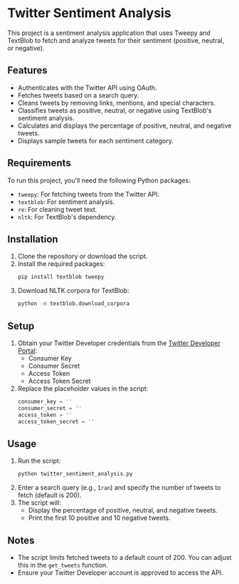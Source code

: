 # Twitter Sentiment Analysis

This project is a sentiment analysis application that uses Tweepy and TextBlob to fetch and analyze tweets for their sentiment (positive, neutral, or negative).

## Features
- Authenticates with the Twitter API using OAuth.
- Fetches tweets based on a search query.
- Cleans tweets by removing links, mentions, and special characters.
- Classifies tweets as positive, neutral, or negative using TextBlob's sentiment analysis.
- Calculates and displays the percentage of positive, neutral, and negative tweets.
- Displays sample tweets for each sentiment category.

## Requirements
To run this project, you'll need the following Python packages:
- `tweepy`: For fetching tweets from the Twitter API.
- `textblob`: For sentiment analysis.
- `re`: For cleaning tweet text.
- `nltk`: For TextBlob's dependency.

## Installation
1. Clone the repository or download the script.
2. Install the required packages:
   ```bash
   pip install textblob tweepy
   ```
3. Download NLTK corpora for TextBlob:
   ```bash
   python -m textblob.download_corpora
   ```

## Setup
1. Obtain your Twitter Developer credentials from the [Twitter Developer Portal](https://developer.twitter.com/):
   - Consumer Key
   - Consumer Secret
   - Access Token
   - Access Token Secret
2. Replace the placeholder values in the script:
   ```python
   consumer_key = ''
   consumer_secret = ''
   access_token = ''
   access_token_secret = ''
   ```

## Usage
1. Run the script:
   ```bash
   python twitter_sentiment_analysis.py
   ```
2. Enter a search query (e.g., `Iran`) and specify the number of tweets to fetch (default is 200).
3. The script will:
   - Display the percentage of positive, neutral, and negative tweets.
   - Print the first 10 positive and 10 negative tweets.

## Notes
- The script limits fetched tweets to a default count of 200. You can adjust this in the `get_tweets` function.
- Ensure your Twitter Developer account is approved to access the API.
